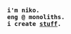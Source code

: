 <pre>
<b>i'm niko.</b>
<b>eng @ monoliths.</b>
<b>i create <a target="_blank" href="https://read.cv/nikollesan">stuff</a>.</b>
</pre>
